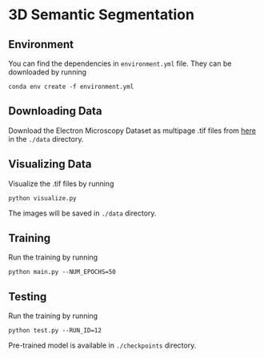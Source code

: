 # 3D Semantic Segmentation

## Environment
You can find the dependencies in `environment.yml` file. They can be downloaded by running 

```
conda env create -f environment.yml
```

## Downloading Data
Download the Electron Microscopy Dataset as multipage .tif files from [here](https://www.epfl.ch/labs/cvlab/data/data-em/) in the `./data` directory. 

## Visualizing Data 
Visualize the .tif files by running 

```
python visualize.py
```

The images will be saved in `./data` directory.


## Training 
Run the training by running 

```
python main.py --NUM_EPOCHS=50
```

## Testing 

Run the training by running 

```
python test.py --RUN_ID=12
```

Pre-trained model is available in `./checkpoints` directory.
